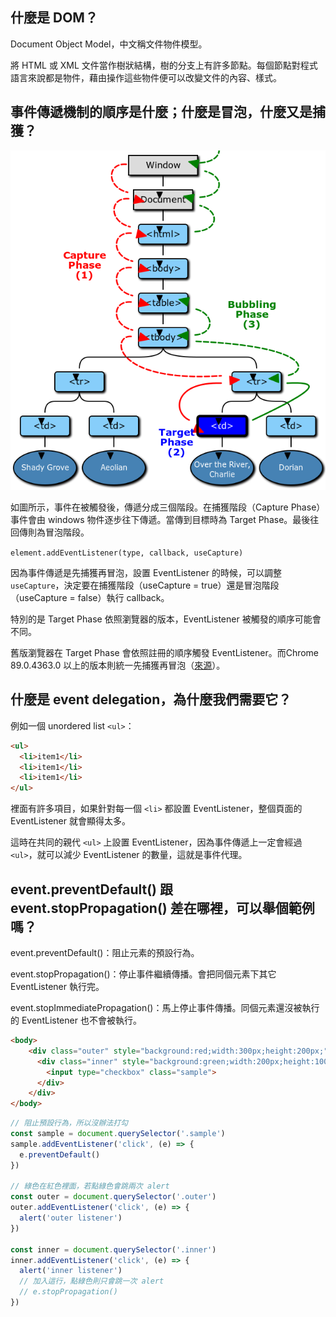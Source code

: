 ## 什麼是 DOM？

Document Object Model，中文稱文件物件模型。

將 HTML 或 XML 文件當作樹狀結構，樹的分支上有許多節點。每個節點對程式語言來說都是物件，藉由操作這些物件便可以改變文件的內容、樣式。

## 事件傳遞機制的順序是什麼；什麼是冒泡，什麼又是捕獲？

![event delegation](./event_delegation.png)

如圖所示，事件在被觸發後，傳遞分成三個階段。在捕獲階段（Capture Phase）事件會由 windows 物件逐步往下傳遞。當傳到目標時為 Target Phase。最後往回傳則為冒泡階段。

`element.addEventListener(type, callback, useCapture)`

因為事件傳遞是先捕獲再冒泡，設置 EventListener 的時候，可以調整 `useCapture`，決定要在捕獲階段（useCapture = true）還是冒泡階段（useCapture = false）執行 callback。

特別的是 Target Phase 依照瀏覽器的版本，EventListener 被觸發的順序可能會不同。

舊版瀏覽器在 Target Phase 會依照註冊的順序觸發 EventListener。而Chrome 89.0.4363.0 以上的版本則統一先捕獲再冒泡（[來源](https://juejin.cn/post/6965682915141386254)）。

## 什麼是 event delegation，為什麼我們需要它？

例如一個 unordered list `<ul>`：
```html
<ul>
  <li>item1</li>
  <li>item1</li>
  <li>item1</li>
</ul>
```
裡面有許多項目，如果針對每一個 `<li>` 都設置 EventListener，整個頁面的 EventListener 就會顯得太多。

這時在共同的親代 `<ul>` 上設置 EventListener，因為事件傳遞上一定會經過 `<ul>`，就可以減少 EventListener 的數量，這就是事件代理。

## event.preventDefault() 跟 event.stopPropagation() 差在哪裡，可以舉個範例嗎？

event.preventDefault()：阻止元素的預設行為。

event.stopPropagation()：停止事件繼續傳播。會把同個元素下其它 EventListener 執行完。

event.stopImmediatePropagation()：馬上停止事件傳播。同個元素還沒被執行的 EventListener 也不會被執行。

```html
<body>
    <div class="outer" style="background:red;width:300px;height:200px;">outer
      <div class="inner" style="background:green;width:200px;height:100px;">inner
        <input type="checkbox" class="sample">
      </div>
    </div>
</body>
```

```JavaScript
// 阻止預設行為，所以沒辦法打勾
const sample = document.querySelector('.sample')
sample.addEventListener('click', (e) => {
  e.preventDefault()
})

// 綠色在紅色裡面，若點綠色會跳兩次 alert
const outer = document.querySelector('.outer')
outer.addEventListener('click', (e) => {
  alert('outer listener')
})

const inner = document.querySelector('.inner')
inner.addEventListener('click', (e) => {
  alert('inner listener')
  // 加入這行，點綠色則只會跳一次 alert
  // e.stopPropagation()
})
```

